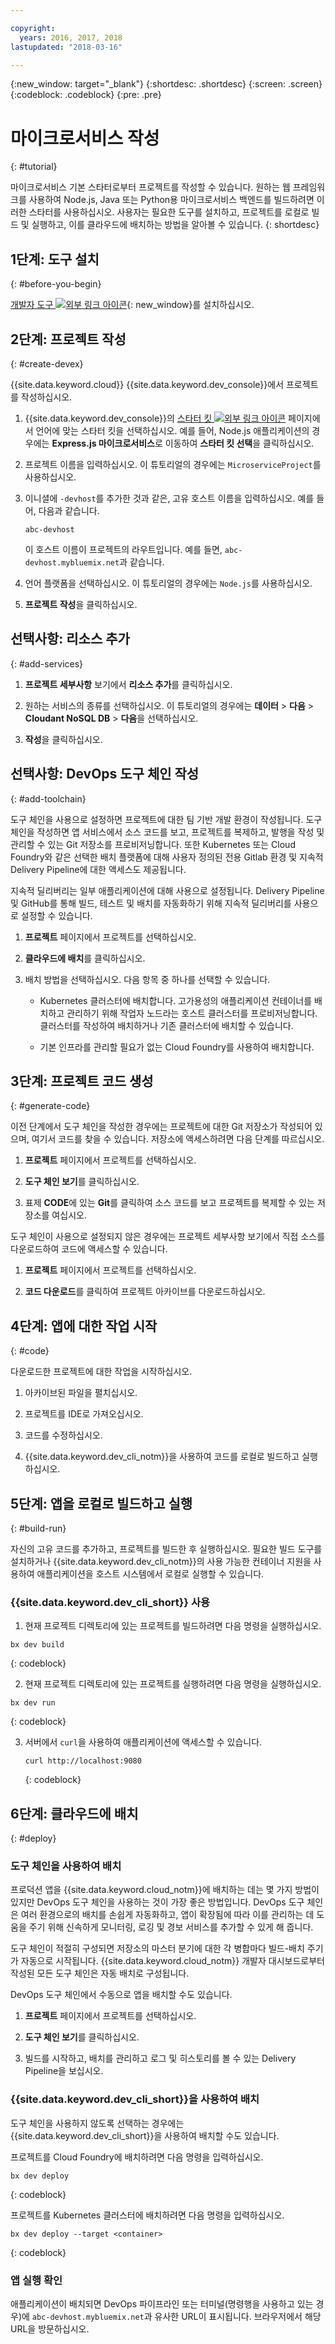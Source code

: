 ```yaml
---

copyright:
  years: 2016, 2017, 2018
lastupdated: "2018-03-16"

---
```


{:new_window: target="_blank"}
{:shortdesc: .shortdesc}
{:screen: .screen}
{:codeblock: .codeblock}
{:pre: .pre}

# 마이크로서비스 작성
{: #tutorial}

마이크로서비스 기본 스타터로부터 프로젝트를 작성할 수 있습니다. 원하는 웹 프레임워크를 사용하여 Node.js, Java 또는 Python용 마이크로서비스 백엔드를 빌드하려면 이러한 스타터를 사용하십시오. 사용자는 필요한 도구를 설치하고, 프로젝트를 로컬로 빌드 및 실행하고, 이를 클라우드에 배치하는 방법을 알아볼 수 있습니다.
{: shortdesc}

## 1단계: 도구 설치
{: #before-you-begin}

[개발자 도구 ![외부 링크 아이콘](../../icons/launch-glyph.svg "외부 링크 아이콘")](https://github.com/IBM-Bluemix/ibm-cloud-developer-tools){: new_window}를 설치하십시오.

## 2단계: 프로젝트 작성
{: #create-devex}

{{site.data.keyword.cloud}} {{site.data.keyword.dev_console}}에서 프로젝트를 작성하십시오.

1. {{site.data.keyword.dev_console}}의 [스타터 킷 ![외부 링크 아이콘](../../icons/launch-glyph.svg "외부 링크 아이콘")](https://console.ng.bluemix.net/developer/appservice/starter-kits/) 페이지에서 언어에 맞는 스타터 킷을 선택하십시오. 예를 들어, Node.js 애플리케이션의 경우에는 **Express.js 마이크로서비스**로 이동하여 **스타터 킷 선택**을 클릭하십시오.

2. 프로젝트 이름을 입력하십시오. 이 튜토리얼의 경우에는 `MicroserviceProject`를 사용하십시오.   

3. 이니셜에 `-devhost`를 추가한 것과 같은, 고유 호스트 이름을 입력하십시오. 예를 들어, 다음과 같습니다.

	```
	abc-devhost
	```

	이 호스트 이름이 프로젝트의 라우트입니다. 예를 들면, `abc-devhost.mybluemix.net`과 같습니다.

4. 언어 플랫폼을 선택하십시오. 이 튜토리얼의 경우에는 `Node.js`를 사용하십시오.

5. **프로젝트 작성**을 클릭하십시오.

## 선택사항: 리소스 추가
{: #add-services}

1. **프로젝트 세부사항** 보기에서 **리소스 추가**를 클릭하십시오.

2. 원하는 서비스의 종류를 선택하십시오. 이 튜토리얼의 경우에는 **데이터** > **다음** > **Cloudant NoSQL DB** > **다음**을 선택하십시오.

4. **작성**을 클릭하십시오.

## 선택사항: DevOps 도구 체인 작성
{: #add-toolchain}

도구 체인을 사용으로 설정하면 프로젝트에 대한 팀 기반 개발 환경이 작성됩니다. 도구 체인을 작성하면 앱 서비스에서 소스 코드를 보고, 프로젝트를 복제하고, 발행을 작성 및 관리할 수 있는 Git 저장소를 프로비저닝합니다. 또한 Kubernetes 또는 Cloud Foundry와 같은 선택한 배치 플랫폼에 대해 사용자 정의된 전용 Gitlab 환경 및 지속적 Delivery Pipeline에 대한 액세스도 제공됩니다.

지속적 딜리버리는 일부 애플리케이션에 대해 사용으로 설정됩니다. Delivery Pipeline 및 GitHub를 통해 빌드, 테스트 및 배치를 자동화하기 위해 지속적 딜리버리를 사용으로 설정할 수 있습니다.

1. **프로젝트** 페이지에서 프로젝트를 선택하십시오.

2. **클라우드에 배치**를 클릭하십시오.

3. 배치 방법을 선택하십시오. 다음 항목 중 하나를 선택할 수 있습니다.

	* Kubernetes 클러스터에 배치합니다. 고가용성의 애플리케이션 컨테이너를 배치하고 관리하기 위해 작업자 노드라는 호스트 클러스터를 프로비저닝합니다. 클러스터를 작성하여 배치하거나 기존 클러스터에 배치할 수 있습니다.

	* 기본 인프라를 관리할 필요가 없는 Cloud Foundry를 사용하여 배치합니다.

## 3단계: 프로젝트 코드 생성
{: #generate-code}

이전 단계에서 도구 체인을 작성한 경우에는 프로젝트에 대한 Git 저장소가 작성되어 있으며, 여기서 코드를 찾을 수 있습니다. 저장소에 액세스하려면 다음 단계를 따르십시오.

1. **프로젝트** 페이지에서 프로젝트를 선택하십시오.

2. **도구 체인 보기**를 클릭하십시오.

3. 표제 **CODE**에 있는 **Git**를 클릭하여 소스 코드를 보고 프로젝트를 복제할 수 있는 저장소를 여십시오.

도구 체인이 사용으로 설정되지 않은 경우에는 프로젝트 세부사항 보기에서 직접 소스를 다운로드하여 코드에 액세스할 수 있습니다.

1. **프로젝트** 페이지에서 프로젝트를 선택하십시오.

2. **코드 다운로드**를 클릭하여 프로젝트 아카이브를 다운로드하십시오.

## 4단계: 앱에 대한 작업 시작
{: #code}

다운로드한 프로젝트에 대한 작업을 시작하십시오.

1. 아카이브된 파일을 펼치십시오.

2. 프로젝트를 IDE로 가져오십시오.

3. 코드를 수정하십시오.

4. {{site.data.keyword.dev_cli_notm}}을 사용하여 코드를 로컬로 빌드하고 실행하십시오.


## 5단계: 앱을 로컬로 빌드하고 실행
{: #build-run}

자신의 고유 코드를 추가하고, 프로젝트를 빌드한 후 실행하십시오. 필요한 빌드 도구를 설치하거나 {{site.data.keyword.dev_cli_notm}}의 사용 가능한 컨테이너 지원을 사용하여 애플리케이션을 호스트 시스템에서 로컬로 실행할 수 있습니다.

### {{site.data.keyword.dev_cli_short}} 사용

1. 현재 프로젝트 디렉토리에 있는 프로젝트를 빌드하려면 다음 명령을 실행하십시오.

  ```
  bx dev build
  ```
  {: codeblock}

2. 현재 프로젝트 디렉토리에 있는 프로젝트를 실행하려면 다음 명령을 실행하십시오.

  ```
  bx dev run
  ```
  {: codeblock}

3. 서버에서 `curl`을 사용하여 애플리케이션에 액세스할 수 있습니다.

	```
	curl http://localhost:9080
	```
	{: codeblock}


## 6단계: 클라우드에 배치
{: #deploy}

### 도구 체인을 사용하여 배치
프로덕션 앱을 {{site.data.keyword.cloud_notm}}에 배치하는 데는 몇 가지 방법이 있지만 DevOps 도구 체인을 사용하는 것이 가장 좋은 방법입니다.  DevOps 도구 체인은 여러 환경으로의 배치를 손쉽게 자동화하고, 앱이 확장됨에 따라 이를 관리하는 데 도움을 주기 위해 신속하게 모니터링, 로깅 및 경보 서비스를 추가할 수 있게 해 줍니다.

도구 체인이 적절히 구성되면 저장소의 마스터 분기에 대한 각 병합마다 빌드-배치 주기가 자동으로 시작됩니다. {{site.data.keyword.cloud_notm}} 개발자 대시보드로부터 작성된 모든 도구 체인은 자동 배치로 구성됩니다.

DevOps 도구 체인에서 수동으로 앱을 배치할 수도 있습니다.

1. **프로젝트** 페이지에서 프로젝트를 선택하십시오.

2. **도구 체인 보기**를 클릭하십시오.

3. 빌드를 시작하고, 배치를 관리하고 로그 및 히스토리를 볼 수 있는 Delivery Pipeline을 보십시오.

### {{site.data.keyword.dev_cli_short}}을 사용하여 배치
도구 체인을 사용하지 않도록 선택하는 경우에는 {{site.data.keyword.dev_cli_short}}을 사용하여 배치할 수도 있습니다.

프로젝트를 Cloud Foundry에 배치하려면 다음 명령을 입력하십시오.

  ```
  bx dev deploy
  ```
  {: codeblock}

프로젝트를 Kubernetes 클러스터에 배치하려면 다음 명령을 입력하십시오.

```
bx dev deploy --target <container>
```
{: codeblock}

### 앱 실행 확인
애플리케이션이 배치되면 DevOps 파이프라인 또는 터미널(명령행을 사용하고 있는 경우)에 `abc-devhost.mybluemix.net`과 유사한 URL이 표시됩니다. 브라우저에서 해당 URL을 방문하십시오.

